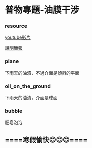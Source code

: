 # 普物專題-油膜干涉

### resource

[youtube影片](https://youtu.be/A3K7XHUOHMI)

[說明簡報](https://drive.google.com/file/d/14wsqOPx-TOS5ZKuPaTnXycDCJfJvfCcl/view?usp=sharing)

### plane 
	
下雨天的油漬，不過介面是傾斜的平面

### oil_on_the_ground 
	
下雨天的油漬，介面是球面

### bubble
	
肥皂泡泡


## ====寒假愉快:blush::blush::blush:====
